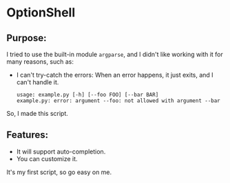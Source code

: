 # OptionShell

## Purpose:
I tried to use the built-in module `argparse`, and I didn't like working with it for many reasons, such as:
- I can't try-catch the errors: When an error happens, it just exits, and I can't handle it.
   ```
   usage: example.py [-h] [--foo FOO] [--bar BAR]
   example.py: error: argument --foo: not allowed with argument --bar
   ```
So, I made this script.

## Features:
- It will support auto-completion.
- You can customize it.

It's my first script, so go easy on me. 
